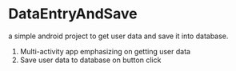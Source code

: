 # DataEntryAndSave
a simple android project to get user data and save it into database.

1. Multi-activity app emphasizing on getting user data
2. Save user data to database on button click
